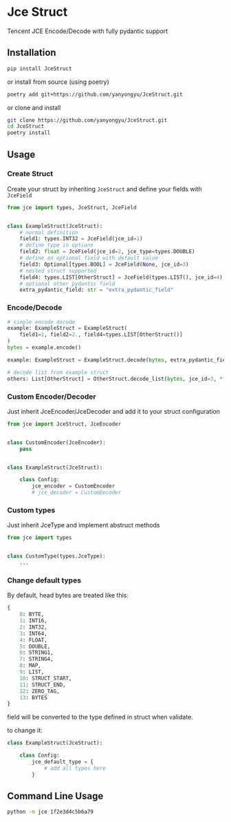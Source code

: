 # Jce Struct

Tencent JCE Encode/Decode with fully pydantic support

## Installation

```bash
pip install JceStruct
```

or install from source (using poetry)

```bash
poetry add git+https://github.com/yanyongyu/JceStruct.git
```

or clone and install

```bash
git clone https://github.com/yanyongyu/JceStruct.git
cd JceStruct
poetry install
```

## Usage

### Create Struct

Create your struct by inheriting `JceStruct` and define your fields with `JceField`

```python
from jce import types, JceStruct, JceField


class ExampleStruct(JceStruct):
    # normal definition
    field1: types.INT32 = JceField(jce_id=1)
    # define type in options
    field2: float = JceField(jce_id=2, jce_type=types.DOUBLE)
    # define an optional field with default value
    field3: Optional[types.BOOL] = JceField(None, jce_id=3)
    # nested struct supported
    field4: types.LIST[OtherStruct] = JceField(types.LIST(), jce_id=4)
    # optional other pydantic field
    extra_pydantic_field: str = "extra_pydantic_field"
```

### Encode/Decode

```python
# simple encode decode
example: ExampleStruct = ExampleStruct(
    field1=1, field2=2., field4=types.LIST[OtherStruct()]
)
bytes = example.encode()

example: ExampleStruct = ExampleStruct.decode(bytes, extra_pydantic_field="extra")

# decode list from example struct
others: List[OtherStruct] = OtherStruct.decode_list(bytes, jce_id=3, **extra)
```

### Custom Encoder/Decoder

Just inherit JceEncoder/JceDecoder and add it to your struct configuration

```python
from jce import JceStruct, JceEncoder


class CustomEncoder(JceEncoder):
    pass


class ExampleStruct(JceStruct):

    class Config:
        jce_encoder = CustomEncoder
        # jce_decoder = CustomDecoder
```

### Custom types

Just inherit JceType and implement abstruct methods

```python
from jce import types


class CustomType(types.JceType):
    ...
```

### Change default types

By default, head bytes are treated like this:

```python
{
    0: BYTE,
    1: INT16,
    2: INT32,
    3: INT64,
    4: FLOAT,
    5: DOUBLE,
    6: STRING1,
    7: STRING4,
    8: MAP,
    9: LIST,
    10: STRUCT_START,
    11: STRUCT_END,
    12: ZERO_TAG,
    13: BYTES
}
```

field will be converted to the type defined in struct when validate.

to change it:

```python
class ExampleStruct(JceStruct):

    class Config:
        jce_default_type = {
            # add all types here
        }
```

## Command Line Usage

```bash
python -m jce 1f2e3d4c5b6a79
```
